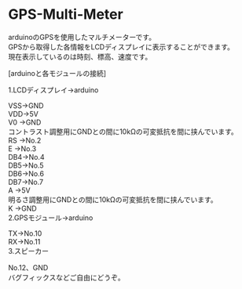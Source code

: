 # GPS-Multi-Meter
arduinoのGPSを使用したマルチメーターです。  
GPSから取得した各情報をLCDディスプレイに表示することができます。  
現在表示しているのは時刻、標高、速度です。  
  
[arduinoと各モジュールの接続]

1.LCDディスプレイ->arduino  

  VSS->GND  
  VDD->5V  
  V0 ->GND  
      コントラスト調整用にGNDとの間に10kΩの可変抵抗を間に挟んでいます。  
  RS ->No.2  
  E  ->No.3  
  DB4->No.4  
  DB5->No.5  
  DB6->No.6  
  DB7->No.7  
  A  ->5V  
       明るさ調整用にGNDとの間に10kΩの可変抵抗を間に挟んでいます。  
  K  ->GND  
2.GPSモジュール->arduino

  TX->No.10  
  RX->No.11  
3.スピーカー

  No.12、GND    
バグフィックスなどご自由にどうぞ。  
